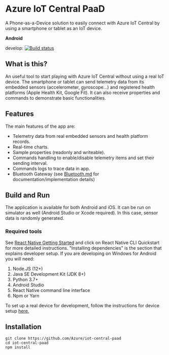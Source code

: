 # Azure IoT Central PaaD
A Phone-as-a-Device solution to easily connect with Azure IoT Central by using a smartphone or tablet as an IoT device.

**Android**

develop: [![Build status](https://build.appcenter.ms/v0.1/apps/82ba91a2-c68c-4b4b-949e-2b0c581eb0af/branches/develop/badge)](https://appcenter.ms)


## What is this?
An useful tool to start playing with Azure IoT Central without using a real IoT device. The smartphone or tablet can send telemetry data from its embedded sensors (accelerometer, gyroscope...) and registered health platforms (Apple Health Kit, Google Fit). It can also receive properties and commands to demonstrate basic functionalities.

## Features

The main features of the app are:

- Telemetry data from real embedded sensors and health platform records.
- Real-time charts.
- Sample properties (readonly and writeable).
- Commands handling to enable/disable telemetry items and set their sending interval.
- Commands logs to trace data in app.
- Bluetooth Gateway (see [Bluetooth.md](./docs/Bluetooth.md) for documentation/implementation details)

## Build and Run

The application is available for both Android and iOS.
It can be run on simulator as well (Android Studio or Xcode required). In this case, sensor data is randomly generated.


### Required tools
See [React Native Getting Started](https://reactnative.dev/docs/getting-started)
and click on React Native CLI Quickstart for more detailed instructions.
"Installing dependencies" is the section that explains
developer setup. If you are developing on Windows for Android you will need:

1. Node.JS (12+)
1. Java SE Development Kit (JDK 8+)
1. Python 3.7+
1. Android Studio
1. React Native command line interface
1. Npm or Yarn

To set up a real device for development, follow the instructions for device setup [here.](https://reactnative.dev/docs/running-on-device)

## Installation
```shell
git clone https://github.com/Azure/iot-central-paad
cd iot-central-paad
npm install

```